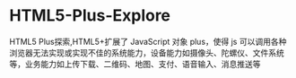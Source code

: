 # HTML5-Plus-Explore
HTML5 Plus探索,HTML5+扩展了 JavaScript 对象 plus，使得 js 可以调用各种浏览器无法实现或实现不佳的系统能力，设备能力如摄像头、陀螺仪、文件系统等，业务能力如上传下载、二维码、地图、支付、语音输入、消息推送等
